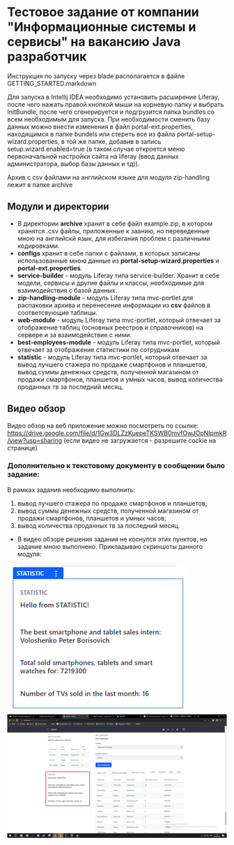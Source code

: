 # Тестовое задание от компании "Информационные системы и сервисы" на вакансию Java разработчик

Инструкция по запуску через blade располагается в файле GETTING_STARTED.markdown

Для запуска в Intellij IDEA необходимо установить расширение Liferay, после чего нажать правой кнопкой мыши на корневую папку и выбрать InitBundle, после чего сгенерируется и подгрузится папка bundles со всем необходимым для запуска. При необходимости сменить базу данных можно внести изменения в файл portal-ext.properties, находящимся в папке bundels или стереть все из файла portal-setup-wizard.properties, в той же папке, добавив в запись setup.wizard.enabled=true (в таком случае откроется меню первоначальной настройки сайта на liferay (ввод данных администратора, выбор базы данных и тд)).

Архив с csv файлами на английском языке для модуля zip-handling лежит в папке archive

## Модули и директории
- В директории **archive** хранит в себе файл example.zip, в котором хранятся .csv файлы, приложенные к заанию, но переведенные мною на английскй язык, для избегания проблем с различными кодировками.
- **configs** хранит в себе папки с файлами, в которых записаны использованные мною данные из **portal-setup-wizard.properties** и **portal-ext.properties**.
- **service-builder** - модуль Liferay типа service-builder. Хранит в себе модели, сервисы и другие файлы и классы, необходимые для взаимодействия с базой данных.
- **zip-handling-module** - модуль Liferay типа mvc-portlet для распаковки архива и перенесение информации из **csv** файлов в соответсвующие таблицы.
- **web-module** - модуль Liferay типа mvc-portlet, который отвечает за отображение таблиц (основных реестров и справочников) на сервере и за взаимодействие с ними.
- **best-employees-module** - модуль Liferay типа mvc-portlet, который отвечает за отображение статистики по сотрудникам
- **statistic** - модуль Liferay типа mvc-portlet, который отвечает за вывод лучшего стажера по продаже смартфонов и планшетов, вывод суммы денежных средств,
полученной магазином от продажи смартфонов, планшетов и умных часов, вывод количества проданных тв за последний месяц.

## Видео обзор
Видео обзор на веб приложение можно посмотреть по ссылке:
https://drive.google.com/file/d/1Gw3DLZzKuepeTKSWB0mvfOwJOpNIpmkR/view?usp=sharing
(если видео не загружается - разрешите cockie на странице)

### Дополнительно к текстовому документу в сообщении было задание:
В рамках задания необходимо выполнить:
1. вывод лучшего стажера по продаже смартфонов и планшетов;
2. вывод суммы денежных средств, полученной магазином от продажи смартфонов, планшетов и умных часов;
3. вывод количества проданных тв за последний месяц.

- В видео обзоре решения задания не коснулся этих пунктов, но задание мною выполнено. Прикладываю скриншоты данного модуля:

![text](screenshots/1.png)
![text](screenshots/2.png)
